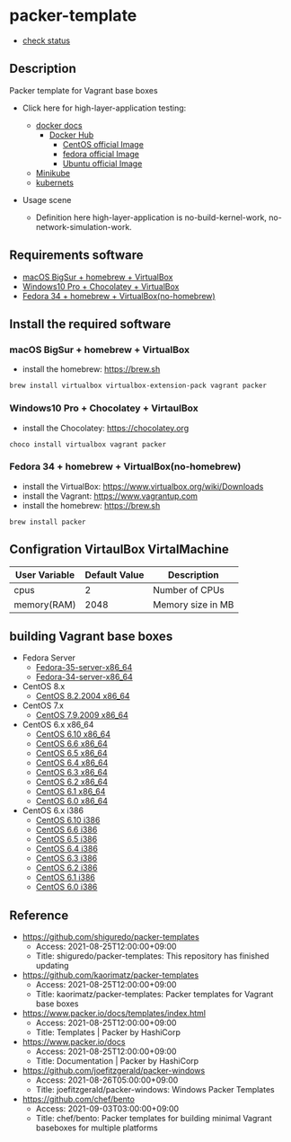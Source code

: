 # packer-template

* [check status](check_status.md)

## Description

Packer template for Vagrant base boxes

* Click here for high-layer-application testing:
  * [docker docs](https://docs.docker.com)
    * [Docker Hub](https://hub.docker.com/search?q=&type=image)
      * [CentOS official Image](https://hub.docker.com/_/centos)
      * [fedora official Image](https://hub.docker.com/_/fedora)
      * [Ubuntu official Image](https://hub.docker.com/_/ubuntu)
  * [Minikube](https://kubernetes.io/docs/tutorials/hello-minikube/)
  * [kubernets](https://kubernetes.io)

* Usage scene
  * Definition here high-layer-application is no-build-kernel-work, no-network-simulation-work.

## Requirements software

* [macOS BigSur + homebrew + VirtualBox](https://github.com/UmedaTakefumi/packer-templates#macos-bigsur--homebrew--virtualbox)
* [Windows10 Pro + Chocolatey + VirtualBox](https://github.com/UmedaTakefumi/packer-templates#windows10-pro--chocolatey--virtaulbox)
* [Fedora 34 + homebrew + VirtualBox(no-homebrew)](https://github.com/UmedaTakefumi/packer-templates#fedora-34--homebrew--virtualboxno-homebrew)



## Install the required software

### macOS BigSur + homebrew + VirtualBox

* install the homebrew: https://brew.sh

```
brew install virtualbox virtualbox-extension-pack vagrant packer
```

### Windows10 Pro + Chocolatey + VirtaulBox

* install the Chocolatey: https://chocolatey.org

```
choco install virtualbox vagrant packer
```

### Fedora 34 + homebrew + VirtualBox(no-homebrew)

* install the VirtualBox: https://www.virtualbox.org/wiki/Downloads
* install the Vagrant: https://www.vagrantup.com
* install the homebrew: https://brew.sh

```
brew install packer
```

## Configration VirtaulBox VirtalMachine

User Variable       | Default Value | Description
--------------------|---------------|----------------------------------------------------------------------------------------
cpus                | 2             | Number of CPUs
memory(RAM)         | 2048          | Memory size in MB

## building Vagrant base boxes

* Fedora Server
  * [Fedora-35-server-x86_64](fedora-35-server-x86_64)
  * [Fedora-34-server-x86_64](fedora-34-server-x86_64)
* CentOS 8.x
  * [CentOS 8.2.2004 x86_64](centos-8.2.2004-x86_64)
* CentOS 7.x
  * [CentOS 7.9.2009 x86_64](centos-7.9.2009-x86_64)
* CentOS 6.x x86_64
  * [CentOS 6.10 x86_64](centos-6.10-x86_64)
  * [CentOS 6.6 x86_64](centos-6.5-x86_64)
  * [CentOS 6.5 x86_64](centos-6.5-x86_64)
  * [CentOS 6.4 x86_64](centos-6.4-x86_64)
  * [CentOS 6.3 x86_64](centos-6.3-x86_64)
  * [CentOS 6.2 x86_64](centos-6.2-x86_64)
  * [CentOS 6.1 x86_64](centos-6.1-x86_64)
  * [CentOS 6.0 x86_64](centos-6.0-x86_64)
* CentOS 6.x i386
  * [CentOS 6.10 i386](centos-6.10-i386)
  * [CentOS 6.6 i386](centos-6.5-i386)
  * [CentOS 6.5 i386](centos-6.5-i386)
  * [CentOS 6.4 i386](centos-6.4-i386)
  * [CentOS 6.3 i386](centos-6.3-i386)
  * [CentOS 6.2 i386](centos-6.2-i386)
  * [CentOS 6.1 i386](centos-6.1-i386)
  * [CentOS 6.0 i386](centos-6.0-i386)


## Reference

* https://github.com/shiguredo/packer-templates
  * Access: 2021-08-25T12:00:00+09:00
  * Title: shiguredo/packer-templates: This repository has finished updating
* https://github.com/kaorimatz/packer-templates
  * Access: 2021-08-25T12:00:00+09:00
  * Title: kaorimatz/packer-templates: Packer templates for Vagrant base boxes
* https://www.packer.io/docs/templates/index.html
  * Access: 2021-08-25T12:00:00+09:00
  * Title: Templates | Packer by HashiCorp
* https://www.packer.io/docs
  * Access: 2021-08-25T12:00:00+09:00
  * Title: Documentation | Packer by HashiCorp
* https://github.com/joefitzgerald/packer-windows
  * Access: 2021-08-26T05:00:00+09:00
  * Title: joefitzgerald/packer-windows: Windows Packer Templates
* https://github.com/chef/bento
  * Access: 2021-09-03T03:00:00+09:00
  * Title: chef/bento: Packer templates for building minimal Vagrant baseboxes for multiple platforms


